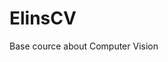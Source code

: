 # ElinsCV
Base cource about Computer Vision

<script src="https://gist.github.com/Levichev/e5ea00a40ffcb8a2e670ea38f598c38e.js"></script>
